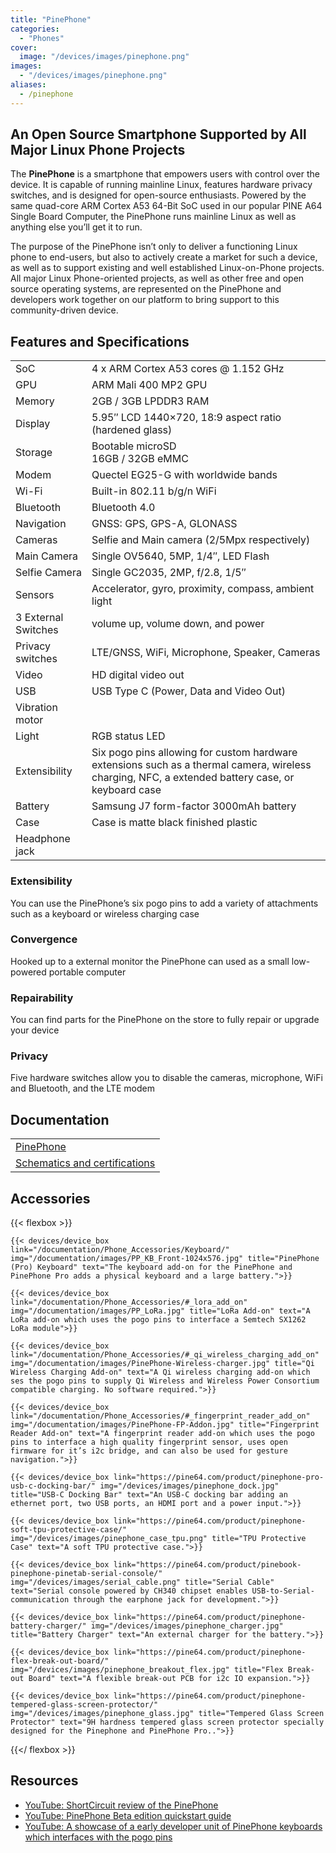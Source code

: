 ```yaml
---
title: "PinePhone"
categories: 
  - "Phones"
cover: 
  image: "/devices/images/pinephone.png"
images:
  - "/devices/images/pinephone.png"
aliases:
  - /pinephone
---
```


## An Open Source Smartphone Supported by All Major Linux Phone Projects

The **PinePhone** is a smartphone that empowers users with control over the device. It is capable of running mainline Linux, features hardware privacy switches, and is designed for open-source enthusiasts. Powered by the same quad-core ARM Cortex A53 64-Bit SoC used in our popular PINE A64 Single Board Computer, the PinePhone runs mainline Linux as well as anything else you’ll get it to run. 

The purpose of the PinePhone isn’t only to deliver a functioning Linux phone to end-users, but also to actively create a market for such a device, as well as to support existing and well established Linux-on-Phone projects. All major Linux Phone-oriented projects, as well as other free and open source operating systems, are represented on the PinePhone and developers work together on our platform to bring support to this community-driven device.

## Features and Specifications

|     |     |
| --- | --- |
| SoC | 4 x ARM Cortex A53 cores @ 1.152 GHz |
| GPU | ARM Mali 400 MP2 GPU |
| Memory | 2GB / 3GB LPDDR3 RAM |
| Display | 5.95″ LCD 1440×720, 18:9 aspect ratio (hardened glass) |
| Storage | Bootable microSD <br> 16GB / 32GB eMMC |
| Modem | Quectel EG25-G with worldwide bands |
| Wi-Fi | Built-in 802.11 b/g/n WiFi |
| Bluetooth | Bluetooth 4.0 |
| Navigation | GNSS: GPS, GPS-A, GLONASS |
| Cameras | Selfie and Main camera (2/5Mpx respectively) |
| Main Camera | Single OV5640, 5MP, 1/4″, LED Flash |
| Selfie Camera | Single GC2035, 2MP, f/2.8, 1/5″ |
| Sensors | Accelerator, gyro, proximity, compass, ambient light |
| 3 External Switches | volume up, volume down, and power |
| Privacy switches | LTE/GNSS, WiFi, Microphone, Speaker, Cameras |
| Video | HD digital video out |
| USB | USB Type C (Power, Data and Video Out) |
| Vibration motor |
| Light | RGB status LED |
| Extensibility | Six pogo pins allowing for custom hardware extensions such as a thermal camera, wireless charging, NFC, a extended battery case, or keyboard case |
| Battery | Samsung J7 form-factor 3000mAh battery |
| Case | Case is matte black finished plastic |
| Headphone jack |

### Extensibility

You can use the PinePhone’s six pogo pins to add a variety of attachments such as a keyboard or wireless charging case

### Convergence

Hooked up to a external monitor the PinePhone can used as a small low-powered portable computer

### Repairability

You can find parts for the PinePhone on the store to fully repair or upgrade your device

### Privacy

Five hardware switches allow you to disable the cameras, microphone, WiFi and Bluetooth, and the LTE modem

## Documentation

|     |
| --- |
| [PinePhone](/documentation/PinePhone/) |
| [Schematics and certifications](/documentation/PinePhone/Further_information/Schematics_and_certifications/) |

## Accessories
{{< flexbox >}}

    {{< devices/device_box link="/documentation/Phone_Accessories/Keyboard/" img="/documentation/images/PP_KB_Front-1024x576.jpg" title="PinePhone (Pro) Keyboard" text="The keyboard add-on for the PinePhone and PinePhone Pro adds a physical keyboard and a large battery.">}}

    {{< devices/device_box link="/documentation/Phone_Accessories/#_lora_add_on" img="/documentation/images/PP_LoRa.jpg" title="LoRa Add-on" text="A LoRa add-on which uses the pogo pins to interface a Semtech SX1262 LoRa module">}}

    {{< devices/device_box link="/documentation/Phone_Accessories/#_qi_wireless_charging_add_on" img="/documentation/images/PinePhone-Wireless-charger.jpg" title="Qi Wireless Charging Add-on" text="A Qi wireless charging add-on which ses the pogo pins to supply Qi Wireless and Wireless Power Consortium compatible charging. No software required.">}}

    {{< devices/device_box link="/documentation/Phone_Accessories/#_fingerprint_reader_add_on" img="/documentation/images/PinePhone-FP-Addon.jpg" title="Fingerprint Reader Add-on" text="A fingerprint reader add-on which uses the pogo pins to interface a high quality fingerprint sensor, uses open firmware for it’s i2c bridge, and can also be used for gesture navigation.">}}

    {{< devices/device_box link="https://pine64.com/product/pinephone-pro-usb-c-docking-bar/" img="/devices/images/pinephone_dock.jpg" title="USB-C Docking Bar" text="An USB-C docking bar adding an ethernet port, two USB ports, an HDMI port and a power input.">}}

    {{< devices/device_box link="https://pine64.com/product/pinephone-soft-tpu-protective-case/" img="/devices/images/pinephone_case_tpu.png" title="TPU Protective Case" text="A soft TPU protective case.">}}

    {{< devices/device_box link="https://pine64.com/product/pinebook-pinephone-pinetab-serial-console/" img="/devices/images/serial_cable.png" title="Serial Cable" text="Serial console powered by CH340 chipset enables USB-to-Serial-communication through the earphone jack for development.">}}

    {{< devices/device_box link="https://pine64.com/product/pinephone-battery-charger/" img="/devices/images/pinephone_charger.jpg" title="Battery Charger" text="An external charger for the battery.">}}

    {{< devices/device_box link="https://pine64.com/product/pinephone-flex-break-out-board/" img="/devices/images/pinephone_breakout_flex.jpg" title="Flex Break-out Board" text="A flexible break-out PCB for i2c IO expansion.">}}

    {{< devices/device_box link="https://pine64.com/product/pinephone-tempered-glass-screen-protector/" img="/devices/images/pinephone_glass.jpg" title="Tempered Glass Screen Protector" text="9H hardness tempered glass screen protector specially designed for the Pinephone and PinePhone Pro..">}}

{{</ flexbox >}}

## Resources

* [YouTube: ShortCircuit review of the PinePhone](https://www.youtube.com/watch?v=fCKMxzz9cjs)
* [YouTube: PinePhone Beta edition quickstart guide](https://www.youtube.com/watch?v=6TKpJsXDDng)
* [YouTube: A showcase of a early developer unit of PinePhone keyboards which interfaces with the pogo pins](https://www.youtube.com/watch?v=7sxmGxuCM4g)
